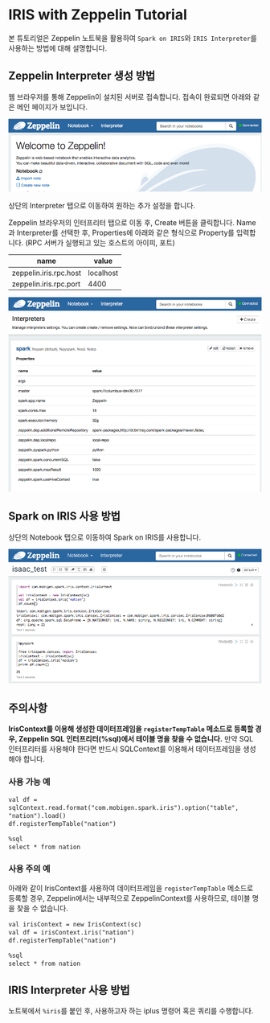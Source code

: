 # IRIS with Zeppelin Tutorial

본 튜토리얼은 Zeppelin 노트북을 활용하여 `Spark on IRIS`와 `IRIS Interpreter`를 사용하는 방법에 대해 설명합니다.

## Zeppelin Interpreter 생성 방법
웹 브라우저를 통해 Zeppelin이 설치된 서버로 접속합니다. 접속이 완료되면 아래와 같은 메인 페이지가 보입니다.

![Zeppelin 메인 페이지](https://raw.githubusercontent.com/mobigen/iris-zeppelin-tutorial/master/docs/images/001.zeppelin_main.png)

상단의 Interpreter 탭으로 이동하여 원하는 추가 설정을 합니다.

Zeppelin 브라우저의 인터프리터 탭으로 이동 후, Create 버튼을 클릭합니다.
Name과 Interpreter를 선택한 후, Properties에 아래와 같은 형식으로 Property를 입력합니다.
(RPC 서버가 실행되고 있는 호스트의 아이피, 포트)

|name|value|
|---|---|
|zeppelin.iris.rpc.host|localhost|
|zeppelin.iris.rpc.port|4400|

![Zeppelin 인터프리터](https://raw.githubusercontent.com/mobigen/iris-zeppelin-tutorial/master/docs/images/002.zeppelin_interpreter.png)

## Spark on IRIS 사용 방법

상단의 Notebook 탭으로 이동하여 Spark on IRIS를 사용합니다.

![Zeppelin 노트북](https://raw.githubusercontent.com/mobigen/iris-zeppelin-tutorial/master/docs/images/003.zeppelin_notebook.png)

## 주의사항
**IrisContext를 이용해 생성한 데이터프레임을 `registerTempTable` 메소드로 등록할 경우, Zeppelin SQL 인터프리터(%sql)에서 테이블 명을 찾을 수 없습니다.** 만약 SQL 인터프리터를 사용해야 한다면 반드시 SQLContext를 이용해서 데이터프레임을 생성해야 합니다.

### 사용 가능 예
```
val df = sqlContext.read.format("com.mobigen.spark.iris").option("table", "nation").load()
df.registerTempTable("nation")
```
```
%sql
select * from nation
```

### 사용 주의 예
아래와 같이 IrisContext를 사용하여 데이터프레임을 `registerTempTable` 메소드로 등록할 경우, Zeppelin에서는 내부적으로 ZeppelinContext를 사용하므로, 테이블 명을 찾을 수 없습니다.
```
val irisContext = new IrisContext(sc)
val df = irisContext.iris("nation")
df.registerTempTable("nation")
```
```
%sql
select * from nation
```

## IRIS Interpreter 사용 방법
노트북에서 `%iris`를 붙인 후, 사용하고자 하는 iplus 명령어 혹은 쿼리를 수행합니다.
